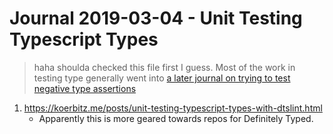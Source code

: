 Journal 2019-03-04 - Unit Testing Typescript Types
==================================================

> haha shoulda checked this file first I guess.  Most of the work in testing type generally went into [a later journal on trying to test negative type assertions](./Journal%202019-08-20%20-%20Unit%20Testing%20Negative%20Type%20Assertions.md)

1. https://koerbitz.me/posts/unit-testing-typescript-types-with-dtslint.html
    - Apparently this is more geared towards repos for Definitely Typed.
